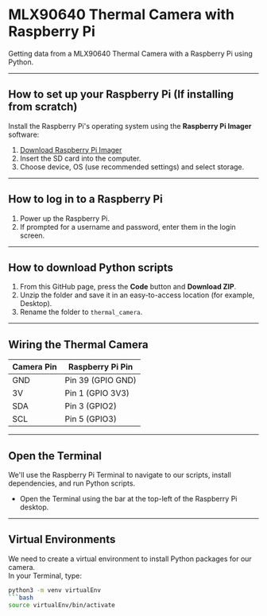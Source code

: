 # MLX90640 Thermal Camera with Raspberry Pi

Getting data from a MLX90640 Thermal Camera with a Raspberry Pi using Python.

---

## How to set up your Raspberry Pi (If installing from scratch)

Install the Raspberry Pi's operating system using the **Raspberry Pi Imager** software:

1. [Download Raspberry Pi Imager](https://www.raspberrypi.com/software/)
2. Insert the SD card into the computer.
3. Choose device, OS (use recommended settings) and select storage.

---

## How to log in to a Raspberry Pi

1. Power up the Raspberry Pi.
2. If prompted for a username and password, enter them in the login screen.

---

## How to download Python scripts

1. From this GitHub page, press the **Code** button and **Download ZIP**.
2. Unzip the folder and save it in an easy-to-access location (for example, Desktop).
3. Rename the folder to `thermal_camera`.

---

## Wiring the Thermal Camera

| Camera Pin | Raspberry Pi Pin |
|------------|----------------|
| GND        | Pin 39 (GPIO GND) |
| 3V         | Pin 1 (GPIO 3V3) |
| SDA        | Pin 3 (GPIO2) |
| SCL        | Pin 5 (GPIO3) |

---

## Open the Terminal

We'll use the Raspberry Pi Terminal to navigate to our scripts, install dependencies, and run Python scripts.

- Open the Terminal using the bar at the top-left of the Raspberry Pi desktop.

---

## Virtual Environments

We need to create a virtual environment to install Python packages for our camera.  
In your Terminal, type:

```bash
python3 -m venv virtualEnv
```bash
source virtualEnv/bin/activate
